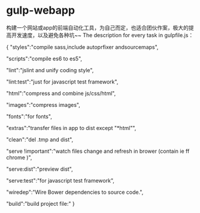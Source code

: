 # gulp-webapp
构建一个网站或app的前端自动化工具，为自己而定，也适合团伙作案，极大的提高开发速度，以及避免各种坑~~
The description for every task in gulpfile.js：

{
  "styles":"compile sass,include autoprfixer andsourcemaps",

  "scripts":"compile es6 to es5",

  "lint":"jslint and unify coding style",

  "lint:test":"just for javascript test framework",

  "html":"compress and combine js/css/html",

  "images":"compress images",

  "fonts":"for fonts",

  "extras":"transfer files in app to dist except "*html"",

  "clean":"del .tmp and dist",

  "serve !important":"watch files change and refresh in brower (contain ie ff chrome )",

  "serve:dist":"preview dist",

  "serve:test":"for javascript test framework",

  "wiredep":"Wire Bower dependencies to source code.",

  "build":"build project file:"
}